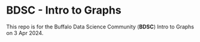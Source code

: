 

# BDSC - Intro to Graphs

This repo is for the Buffalo Data Science Community (**BDSC**) Intro to Graphs on
3 Apr 2024.